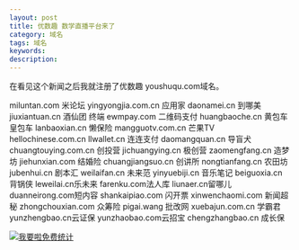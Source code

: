 ```yaml
---
layout: post
title: 优数趣 数学直播平台来了
category: 域名
tags: 域名
keywords: 
description:
---
```



在看见这个新闻之后我就注册了优数趣 youshuqu.com域名。

miluntan.com 米论坛 
yingyongjia.com.cn 应用家 
daonamei.cn 到哪美 
jiuxiantuan.cn 酒仙团 终端 
ewmpay.com 二维码支付 
huangbaoche.cn 黄包车 皇包车
lanbaoxian.cn 懒保险 
mangguotv.com.cn 芒果TV 
hellochinese.com.cn 
llwallet.cn 连连支付 
daomangquan.cn 导盲犬 
chuangtouying.com.cn 创投营 
jichuangying.cn 极创营 
zaomengfang.cn 造梦坊 
jiehunxian.com 结婚险 
chuangjiangsuo.cn 创讲所
nongtianfang.cn 农田坊 
jubenhui.cn 剧本汇 
weilaifan.cn 未来范 
yinyuebiji.cn 音乐笔记
beiguoxia.cn 背锅侠 
leweilai.cn乐未来
farenku.com法人库
liunaer.cn留哪儿
duanneirong.com短内容
shankaipiao.com 闪开票
xinwenchaomi.com 新闻超秘
zhongchouxian.com 众筹险
pigai.wang 批改网 
xuebajun.com.cn 学霸君 
yunzhengbao.cn云证保
yunzhaobao.com云招宝
chengzhangbao.cn 成长保




<script language="javascript" type="text/javascript" src="//js.users.51.la/19176892.js"></script>
<noscript><a href="//www.51.la/?19176892" target="_blank"><img alt="&#x6211;&#x8981;&#x5566;&#x514D;&#x8D39;&#x7EDF;&#x8BA1;" src="//img.users.51.la/19176892.asp" style="border:none" /></a></noscript>
